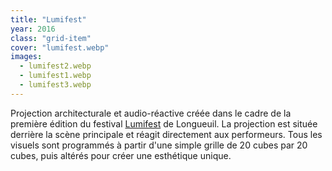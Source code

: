 ```yaml
---
title: "Lumifest"
year: 2016
class: "grid-item"
cover: "lumifest.webp"
images:
  - lumifest2.webp
  - lumifest1.webp
  - lumifest3.webp
---
```


Projection architecturale et audio-réactive créée dans le cadre de la première édition du festival [Lumifest](https://www.facebook.com/lumifest/) de Longueuil. La projection est située derrière la scène principale et réagit directement aux performeurs. Tous les visuels sont programmés à partir d'une simple grille de 20 cubes par 20 cubes, puis altérés pour créer une esthétique unique.
